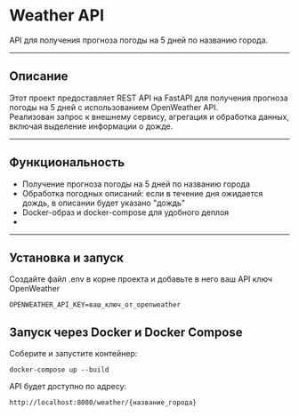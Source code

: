 # Weather API

API для получения прогноза погоды на 5 дней по названию города.

---

## Описание

Этот проект предоставляет REST API на FastAPI для получения прогноза погоды на 5 дней с использованием OpenWeather API.  
Реализован запрос к внешнему сервису, агрегация и обработка данных, включая выделение информации о дожде.

---

## Функциональность

- Получение прогноза погоды на 5 дней по названию города
- Обработка погодных описаний: если в течение дня ожидается дождь, в описании будет указано "дождь"
- Docker-образ и docker-compose для удобного деплоя
- 
---

## Установка и запуск


Создайте файл .env в корне проекта и добавьте в него ваш API ключ OpenWeather
```
OPENWEATHER_API_KEY=ваш_ключ_от_openweather
```


## Запуск через Docker и Docker Compose

Соберите и запустите контейнер:
```
docker-compose up --build
```
API будет доступно по адресу:
```
http://localhost:8080/weather/{название_города}
```